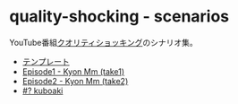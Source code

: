 # quality-shocking - scenarios

YouTube番組[クオリティショッキング](https://www.youtube.com/channel/UCRdJ2SVfd2BaBO0mMmfVJeg/)のシナリオ集。

* [テンプレート](./template/README.md)
* [Episode1 - Kyon Mm (take1)](./scenarios/1-kyonmm-take1/README.md)
* [Episode2 - Kyon Mm (take2)](./scenarios/2-kyonmm-take2/README.md)
* [#? kuboaki](./scenarios/3-kuboaki/README.md)
